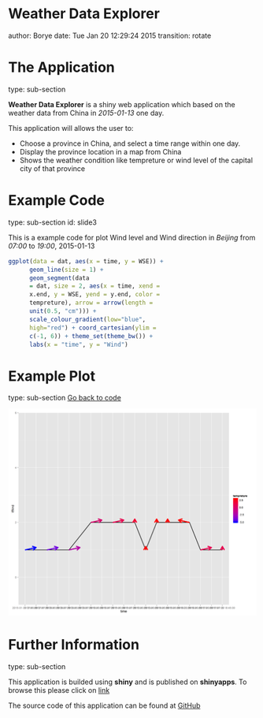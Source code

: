 Weather Data Explorer
========================================================
author: Borye
date: Tue Jan 20 12:29:24 2015
transition: rotate

The Application
========================================================
type: sub-section

**Weather Data Explorer** is a shiny web application which based on 
the weather data from China in *2015-01-13* one day. 

This application will allows the user to:

- Choose a province in China, and select a time range within one day. 
- Display the province location in a map from China
- Shows the weather condition like tempreture or wind level of the capital city of that province

Example Code
========================================================
type: sub-section
id: slide3

This is a example code for plot Wind level and Wind direction in *Beijing* from *07:00* to *19:00*, 2015-01-13




```r
ggplot(data = dat, aes(x = time, y = WSE)) +
      geom_line(size = 1) + 
      geom_segment(data 
      = dat, size = 2, aes(x = time, xend = 
      x.end, y = WSE, yend = y.end, color = 
      tempreture), arrow = arrow(length = 
      unit(0.5, "cm"))) + 
      scale_colour_gradient(low="blue", 
      high="red") + coord_cartesian(ylim = 
      c(-1, 6)) + theme_set(theme_bw()) + 
      labs(x = "time", y = "Wind")
```

Example Plot
========================================================
type: sub-section
[Go back to code](#/slide3)

![plot of chunk unnamed-chunk-3](project-figure/unnamed-chunk-3-1.png) 

Further Information
========================================================
type: sub-section

This application is builded using **shiny** and is published on **shinyapps**. To browse this please click on [link](https://borye.shinyapps.io/Weather_Data_Explorer/)

The source code of this application can be found at [GitHub](https://github.com/Borye/Weather_Data_Explorer)
